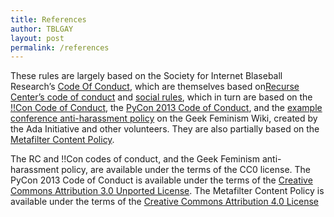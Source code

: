 ```yaml
---
title: References
author: TBLGAY
layout: post
permalink: /references
---
```


These rules are largely based on the Society for Internet Blaseball Research’s [Code Of Conduct](https://rules.sibr.dev), which are themselves based on[Recurse Center’s code of conduct](https://www.recurse.com/code-of-conduct) and [social rules](https://www.recurse.com/social-rules), which in turn are based on the [!!Con Code of Conduct](http://bangbangcon.com/conduct.html), the [PyCon 2013 Code of Conduct](https://us.pycon.org/2013/about/code-of-conduct/), and the [example conference anti-harassment policy](http://geekfeminism.wikia.com/wiki/Conference_anti-harassment/Policy) on the Geek Feminism Wiki, created by the Ada Initiative and other volunteers. They are also partially based on the [Metafilter Content Policy](https://www.metafilter.com/content_policy.mefi).

The RC and !!Con codes of conduct, and the Geek Feminism anti-harassment policy, are available under the terms of the CC0 license. The PyCon 2013 Code of Conduct is available under the terms of the [Creative Commons Attribution 3.0 Unported License](https://creativecommons.org/licenses/by/3.0/). The Metafilter Content Policy is available under the terms of the [Creative Commons Attribution 4.0 License](https://creativecommons.org/licenses/by/4.0/)